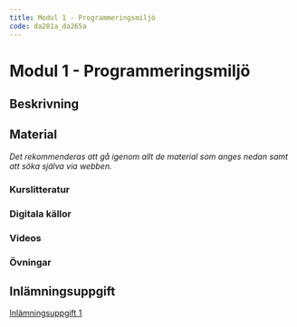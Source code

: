 ```yaml
---
title: Modul 1 - Programmeringsmiljö
code: da281a_da265a
---
```


# Modul 1 - Programmeringsmiljö

## Beskrivning

## Material

_Det rekommenderas att gå igenom allt de material som anges nedan samt att söka själva via webben._

### Kurslitteratur

### Digitala källor

### Videos

### Övningar

## Inlämningsuppgift

[Inlämningsuppgift 1](/courses/da281a_da265a/assignments/uppg1.html)
